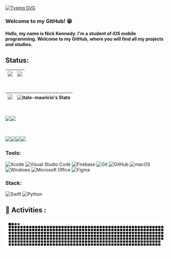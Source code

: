 [![Typing SVG](https://readme-typing-svg.herokuapp.com/?color=FF7F11&size=35&center=true&vCenter=true&width=1000&lines=Falaa+Dev,+Nick+aqui!+:%29)](https://git.io/typing-svg)

### Welcome to my GitHub! :grin:
   
#### Hello, my name is Nick Kennedy. I'm a student of iOS mobile programming. Welcome to my GitHub, where you will find all my projects and studies.

## Status:

|![](http://github-profile-summary-cards.vercel.app/api/cards/profile-details?username=nickkennedi&theme=moltack)|![](http://github-profile-summary-cards.vercel.app/api/cards/productive-time?username=nickkennedi&theme=moltack&utcOffset=-3)|
|---|---|
<br> 


|![](https://github-readme-streak-stats.herokuapp.com/?user=nickkennedi&theme=moltack&hide_border=false)|![italo-mauricio's Stats](https://github-readme-stats.vercel.app/api?username=nickkennedi&theme=moltack&show_icons=true&hide_border=true&count_private=true)
|---|---|
<br>

![](http://github-profile-summary-cards.vercel.app/api/cards/repos-per-language?username=nickkennedi&theme=moltack)![](http://github-profile-summary-cards.vercel.app/api/cards/most-commit-language?username=nickkennedi&theme=moltack)
  
<br>

<div>  
  
<a href="https://www.linkedin.com/in/nick-kennedy99/" target="_blank"><img align="left" src="https://img.shields.io/badge/-LinkedIn-%230077B5?style=for-the-badge&logo=linkedin&logoColor=white" target="_blank"></a>

<a  href="mailto: nickconta10@gmail.com" target="_blank"><img align="left" src="https://img.shields.io/badge/Gmail-D14836?style=for-the-badge&logo=gmail&logoColor=white" target="_blank"></a>

<a  href="https://www.instagram.com/nickkennedi/" target="_blank"><img align="left" src="https://img.shields.io/badge/Instagram-%23E4405F.svg?style=for-the-badge&logo=Instagram&logoColor=white" target="_blank"></a>

<a  href="https://www.tiktok.com/@nickkennedi" target="_blank"><img  src="https://img.shields.io/badge/TikTok-%23000000.svg?style=for-the-badge&logo=TikTok&logoColor=white" target="_blank"></a>

</div> 



### Tools:
![Xcode](https://img.shields.io/badge/Xcode-007ACC?style=for-the-badge&logo=Xcode&logoColor=white)
![Visual Studio Code](https://img.shields.io/badge/Visual%20Studio%20Code-0078d7.svg?style=for-the-badge&logo=visual-studio-code&logoColor=white)
![Firebase](https://img.shields.io/badge/Firebase-039BE5?style=for-the-badge&logo=Firebase&logoColor=white)
![Git](https://img.shields.io/badge/git-%23F05033.svg?style=for-the-badge&logo=git&logoColor=white)
![GitHub](https://img.shields.io/badge/github-%23121011.svg?style=for-the-badge&logo=github&logoColor=white)
![macOS](https://img.shields.io/badge/mac%20os-000000?style=for-the-badge&logo=macos&logoColor=F0F0F0)
![Windows](https://img.shields.io/badge/Windows-0078D6?style=for-the-badge&logo=windows&logoColor=white)
![Microsoft Office](https://img.shields.io/badge/Microsoft_Office-D83B01?style=for-the-badge&logo=microsoft-office&logoColor=white)
![Figma](https://img.shields.io/badge/figma-%23F24E1E.svg?style=for-the-badge&logo=figma&logoColor=white)

### Stack:
![Swift](https://img.shields.io/badge/swift-F54A2A?style=for-the-badge&logo=swift&logoColor=white)
![Python](https://img.shields.io/badge/python-3670A0?style=for-the-badge&logo=python&logoColor=ffdd54)




<!-- <div align="center">
<br><p align="centre"><b>Visitors Count</b></p>  
<p align="center"><img align="center" src="https://profile-counter.glitch.me/{nickkennedi}/count.svg" /></p> 

<br></div> -->
  
## :snake: Activities :

![Snake animation](https://github.com/MauricioMucci/MauricioMucci/blob/output/github-contribution-grid-snake.svg)
